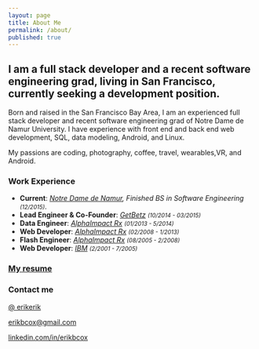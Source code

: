```yaml
---
layout: page
title: About Me
permalink: /about/
published: true
---
```




## I am a full stack developer and a recent software engineering grad, living in San Francisco, currently seeking a development position.

Born and raised in the San Francisco Bay Area, I am an experienced full stack developer and recent software engineering grad of Notre Dame de Namur University. I have experience with front end and back end web development, SQL, data modeling, Android, and Linux.

My passions are coding, photography, coffee, travel, wearables,VR, and Android.

### Work Experience
* **Current**: *[Notre Dame de Namur](http://www.ndnu.edu), Finished BS in Software Engineering <small>(12/2015)</small>*.
* **Lead Engineer & Co-Founder**: *[GetBetz](https://www.f6s.com/getbetz) <small>(10/2014 - 03/2015)</small>*
* **Data Engineer**: *[AlphaImpact Rx](http://www.alphaimpactrx.com/) <small>(01/2013 - 5/2014)</small>*
* **Web Developer**: *[AlphaImpact Rx](http://www.alphaimpactrx.com/) <small>(02/2008 - 1/2013)</small>*
* **Flash Engineer**: *[AlphaImpact Rx](http://www.alphaimpactrx.com/) <small>(08/2005 - 2/2008)</small>*
* **Web Developer**: *[IBM](http://www.ibm.com) <small>(2/2001 - 7/2005)</small>*

### [My resume]({{site.baseurl}}/Erik_Cox_Resume.pdf)

### Contact me

[@ erikerik](https://twitter.com/erikerik)

[erikbcox@gmail.com](mailto:erikbcox@gmail.com)

[linkedin.com/in/erikbcox](https://www.linkedin.com/in/erikbcox)
